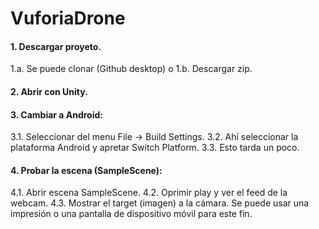 # VuforiaDrone

#### 1. Descargar proyeto.
1.a. Se puede clonar (Github desktop) o
1.b. Descargar zip.

#### 2. Abrir con Unity.

#### 3. Cambiar a Android:
3.1. Seleccionar del menu File -> Build Settings.
3.2. Ahí seleccionar la plataforma Android y apretar Switch Platform.
3.3. Esto tarda un poco.

#### 4. Probar la escena (SampleScene):
4.1. Abrir escena SampleScene.
4.2. Oprimir play y ver el feed de la webcam.
4.3. Mostrar el target (imagen) a la cámara. Se puede usar una impresión o una pantalla de dispositivo móvil para este fin.
